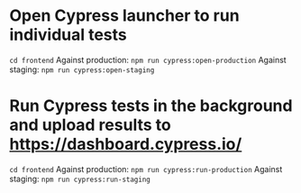 # Open Cypress launcher to run individual tests
`cd frontend`
Against production: `npm run cypress:open-production`
Against staging: `npm run cypress:open-staging`

# Run Cypress tests in the background and upload results to https://dashboard.cypress.io/
`cd frontend`
Against production: `npm run cypress:run-production`
Against staging: `npm run cypress:run-staging`